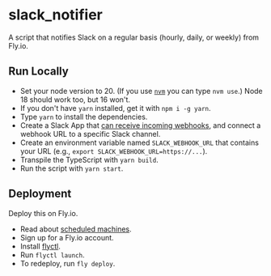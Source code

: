 # slack_notifier

A script that notifies Slack on a regular basis (hourly, daily, or weekly) from Fly.io.

## Run Locally

- Set your node version to 20. (If you use [`nvm`](https://github.com/nvm-sh/nvm) you can type `nvm use`.) Node 18 should work too, but 16 won't.
- If you don't have `yarn` installed, get it with `npm i -g yarn`.
- Type `yarn` to install the dependencies.
- Create a Slack App that [can receive incoming webhooks](https://api.slack.com/messaging/webhooks), and connect a webhook URL to a specific Slack channel.
- Create an environment variable named `SLACK_WEBHOOK_URL` that contains your URL (e.g., `export SLACK_WEBHOOK_URL=https://...`).
- Transpile the TypeScript with `yarn build`.
- Run the script with `yarn start`.

## Deployment

Deploy this on Fly.io.

- Read about [scheduled machines](https://community.fly.io/t/new-feature-scheduled-machines/7398).
- Sign up for a Fly.io account.
- Install [flyctl](https://fly.io/docs/hands-on/install-flyctl/).
- Run `flyctl launch`.
- To redeploy, run `fly deploy`.

